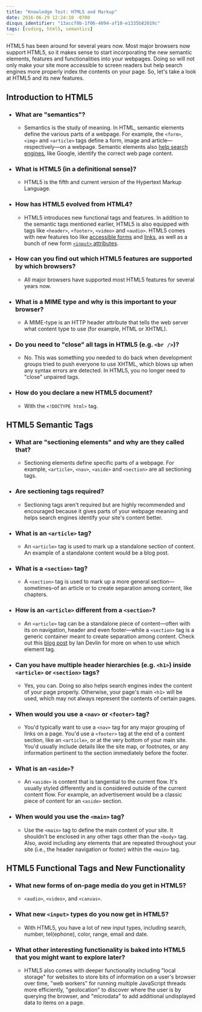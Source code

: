 ```yaml
---
title: "Knowledge Test: HTML5 and Markup"
date: 2016-06-29 12:24:10 -0700
disqus_identifier: "13accf0b-1f06-4094-af10-e1335b82019c"
tags: [coding, html5, semantics]
---
```


HTML5 has been around for several years now. Most major browsers now support HTML5, so it makes sense to start incorporating the new semantic elements, features and functionalities into your webpages. Doing so will not only make your site more accessible to screen readers but help search engines more properly index the contents on your page. So, let's take a look at HTML5 and its new features.

## Introduction to HTML5
* ### What are "semantics"?
  * Semantics is the study of meaning. In HTML, semantic elements define the various parts of a webpage. For example, the `<form>`, `<img>` and `<article>` tags define a form, image and article—respectively—on a webpage. Semantic elements also [help search engines][1], like Google, identify the correct web page content.
* ### What is HTML5 (in a definitional sense)?
  * HTML5 is the fifth and current version of the Hypertext Markup Language.
* ### How has HTML5 evolved from HTML4?
  * HTML5 introduces new functional tags and features. In addition to the semantic tags mentioned earlier, HTML5 is also equipped with tags like `<header>`, `<footer>`, `<video>` and `<audio>`. HTML5 comes with new features too like [accessible forms][2] and [links][3], as well as a bunch of new form [`<input>` attributes][4].
* ### How can you find out which HTML5 features are supported by which browsers?
  * All major browsers have supported most HTML5 features for several years now.
* ### What is a MIME type and why is this important to your browser?
  * A MIME-type is an HTTP header attribute that tells the web server what content type to use (for example, HTML or XHTML).
* ### Do you need to "close" all tags in HTML5 (e.g. `<br />`)?
  * No. This was something you needed to do back when development groups tried to push everyone to use XHTML, which blows up when any syntax errors are detected. In HTML5, you no longer need to "close" unpaired tags.
* ### How do you declare a new HTML5 document?
  * With the `<!DOCTYPE html>` tag.

## HTML5 Semantic Tags
* ### What are "sectioning elements" and why are they called that?
  * Sectioning elements define specific parts of a webpage. For example, `<article>`, `<nav>`, `<aside>` and `<section>` are all sectioning tags.
* ### Are sectioning tags required?
  * Sectioning tags aren't required but are highly recommended and encouraged because it gives parts of your webpage meaning and helps search engines identify your site's content better.
* ### What is an `<article>` tag?
  * An `<article>` tag is used to mark up a standalone section of content. An example of a standalone content would be a blog post.
* ### What is a `<section>` tag?
  * A `<section>` tag is used to mark up a more general section—sometimes–of an article or to create separation among content, like chapters.
* ### How is an `<article>` different from a `<section>`?
  * An `<article>` tag can be a standalone piece of content—often with its on navigation, header and even footer—while a `<section>` tag is a generic container meant to create separation among content. Check out this [blog post][5] by Ian Devlin for more on when to use which element tag.
* ### Can you have multiple header hierarchies (e.g. `<h1>`) inside `<article>` or `<section>` tags?
  * Yes, you can. Doing so also helps search engines index the content of your page properly. Otherwise, your page's main `<h1>` will be used, which may not always represent the contents of certain pages.
* ### When would you use a `<nav>` or `<footer>` tag?
  * You'd typically want to use a `<nav>` tag for any major grouping of links on a page. You'd use a `<footer>` tag at the end of a content section, like an `<article>`, or at the very bottom of your main site. You'd usually include details like the site map, or footnotes, or any information pertinent to the section immediately before the footer.
* ### What is an `<aside>`?
  * An `<aside>` is content that is tangential to the current flow. It's usually styled differently and is considered outside of the current content flow. For example, an advertisement would be a classic piece of content for an `<aside>` section.
* ### When would you use the `<main>` tag?
  * Use the `<main>` tag to define the main content of your site. It shouldn't be enclosed in any other tags other than the `<body>` tag. Also, avoid including any elements that are repeated throughout your site (i.e., the header navigation or footer) within the `<main>` tag.

## HTML5 Functional Tags and New Functionality
* ### What new forms of on-page media do you get in HTML5?
  * `<audio>`, `<video>`, and `<canvas>`.
* ### What new `<input>` types do you now get in HTML5?
  * With HTML5, you have a lot of new input types, including search, number, tel(ephone), color, range, email and date.
* ### What other interesting functionality is baked into HTML5 that you might want to explore later?
  * HTML5 also comes with deeper functionality including "local storage" for websites to store bits of information on a user's browser over time, "web workers" for running multiple JavaScript threads more efficiently, "geolocation" to discover where the user is by querying the browser, and "microdata" to add additional undisplayed data to items on a page.



[1]: https://www.gravitatedesign.com/blog/seo-benefits-of-html5-and-schema/ "SEO Benefits of HTML5 & Schema"
[2]: http://htmldog.com/guides/html/advanced/forms/ "Accessible Forms"
[3]: http://htmldog.com/guides/html/advanced/links/ "Accessible Links"
[4]: http://htmldog.com/guides/html/advanced/html5forms1/ "Form Input Attributes"
[5]: https://www.iandevlin.com/blog/2011/04/html5/html5-section-or-article "HTML5 Section or Article"
